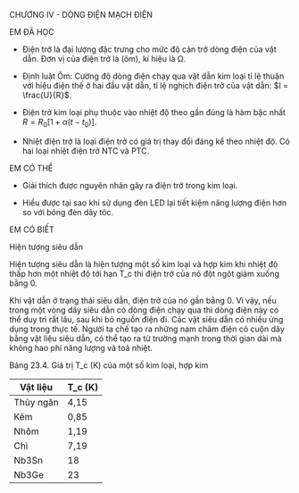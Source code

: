 CHƯƠNG IV - DÒNG ĐIỆN MẠCH ĐIỆN

EM ĐÃ HỌC

- Điện trở là đại lượng đặc trưng cho mức độ cản trở dòng điện của vật dẫn. Đơn vị của điện trở là (ôm), kí hiệu là Ω.

- Định luật Ôm: Cường độ dòng điện chạy qua vật dẫn kim loại tỉ lệ thuận với hiệu điện thế ở hai đầu vật dẫn, tỉ lệ nghịch điện trở của vật dẫn: $I = \frac{U}{R}$.

- Điện trở kim loại phụ thuộc vào nhiệt độ theo gần đúng là hàm bậc nhất $R = R_0[1+\alpha(t-t_0)]$.

- Nhiệt điện trở là loại điện trở có giá trị thay đổi đáng kể theo nhiệt độ. Có hai loại nhiệt điện trở NTC và PTC.

EM CÓ THỂ

- Giải thích được nguyên nhân gây ra điện trở trong kim loại.

- Hiểu được tại sao khi sử dụng đèn LED lại tiết kiệm năng lượng điện hơn so với bóng đèn dây tóc.

EM CÓ BIẾT

Hiện tượng siêu dẫn

Hiện tượng siêu dẫn là hiện tượng một số kim loại và hợp kim khi nhiệt độ thấp hơn một nhiệt độ tới hạn T_c thì điện trở của nó đột ngột giảm xuống bằng 0.

Khi vật dẫn ở trạng thái siêu dẫn, điện trở của nó gần bằng 0. Vì vậy, nếu trong một vòng dây siêu dẫn có dòng điện chạy qua thì dòng điện này có thể duy trì rất lâu, sau khi bỏ nguồn điện đi. Các vật siêu dẫn có nhiều ứng dụng trong thực tế. Người ta chế tạo ra những nam châm điện có cuộn dây bằng vật liệu siêu dẫn, có thể tạo ra từ trường mạnh trong thời gian dài mà không hao phí năng lượng và toả nhiệt.

Bảng 23.4. Giá trị T_c (K) của một số kim loại, hợp kim

Vật liệu | T_c (K)
--- | ---
Thủy ngân | 4,15
Kẽm | 0,85
Nhôm | 1,19
Chì | 7,19
Nb3Sn | 18
Nb3Ge | 23